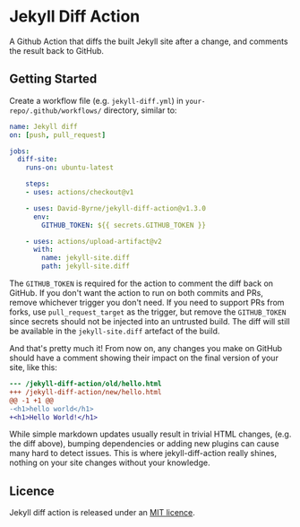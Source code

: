# Jekyll Diff Action

A Github Action that diffs the built Jekyll site after a change, and comments the result back to GitHub.

## Getting Started

Create a workflow file (e.g. `jekyll-diff.yml`) in `your-repo/.github/workflows/` directory, similar to:

``` yaml
name: Jekyll diff
on: [push, pull_request]

jobs:
  diff-site:
    runs-on: ubuntu-latest

    steps:
    - uses: actions/checkout@v1

    - uses: David-Byrne/jekyll-diff-action@v1.3.0
      env:
        GITHUB_TOKEN: ${{ secrets.GITHUB_TOKEN }}

    - uses: actions/upload-artifact@v2
      with:
        name: jekyll-site.diff
        path: jekyll-site.diff
```

The `GITHUB_TOKEN` is required for the action to comment the diff back on GitHub. If you don't want the action to run on both commits and PRs, remove whichever trigger you don't need. If you need to support PRs from forks, use `pull_request_target` as the trigger, but remove the `GITHUB_TOKEN` since secrets should not be injected into an untrusted build. The diff will still be available in the `jekyll-site.diff` artefact of the build.

And that's pretty much it! From now on, any changes you make on GitHub should have a comment showing their impact on the final version of your site, like this:

``` diff
--- /jekyll-diff-action/old/hello.html
+++ /jekyll-diff-action/new/hello.html
@@ -1 +1 @@
-<h1>hello world</h1>
+<h1>Hello World!</h1>
```

While simple markdown updates usually result in trivial HTML changes, (e.g. the diff above), bumping dependencies or adding new plugins can cause many hard to detect issues. This is where jekyll-diff-action really shines, nothing on your site changes without your knowledge.


## Licence
Jekyll diff action is released under an [MIT licence](/LICENSE).
